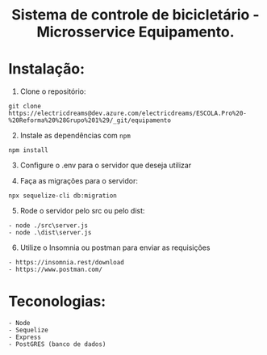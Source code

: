 <h1 align="center">
   Sistema de controle de bicicletário - Microsservice Equipamento.
</h1>

# Instalação:
1. Clone o repositório:
```
git clone https://electricdreams@dev.azure.com/electricdreams/ESCOLA.Pro%20-%20Reforma%20%28Grupo%201%29/_git/equipamento
```

2.	Instale as dependências com `npm`
```
npm install 
```

3. Configure o .env para o servidor que deseja utilizar

4. Faça as migrações para o servidor:
```
npx sequelize-cli db:migration
```

5. Rode o servidor pelo src ou pelo dist:
```
- node ./src\server.js
- node .\dist\server.js
```

6. Utilize o Insomnia ou postman para enviar as requisições
```
- https://insomnia.rest/download
- https://www.postman.com/
```

# Teconologias:
```
- Node
- Sequelize
- Express
- PostGRES (banco de dados)
```
